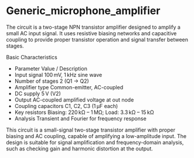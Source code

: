 # Generic_microphone_amplifier

The circuit is a two-stage NPN transistor amplifier designed to amplify a small AC input signal. It uses resistive biasing networks and capacitive coupling to provide proper transistor operation and signal transfer between stages.

Basic Characteristics
- Parameter	Value / Description
- Input signal	100 mV, 1 kHz sine wave
- Number of stages	2 (Q1 → Q2)
- Amplifier type	Common-emitter, AC-coupled
- DC supply	5 V (V2)
- Output	AC-coupled amplified voltage at out node
- Coupling capacitors	C1, C2, C3 (1 μF each)
- Key resistors	Biasing: 220 kΩ – 1 MΩ; Load: 3.3 kΩ – 15 kΩ
- Analysis	Transient and Fourier for frequency response

This circuit is a small-signal two-stage transistor amplifier with proper biasing and AC coupling, capable of amplifying a low-amplitude input. The design is suitable for signal amplification and frequency-domain analysis, such as checking gain and harmonic distortion at the output.
